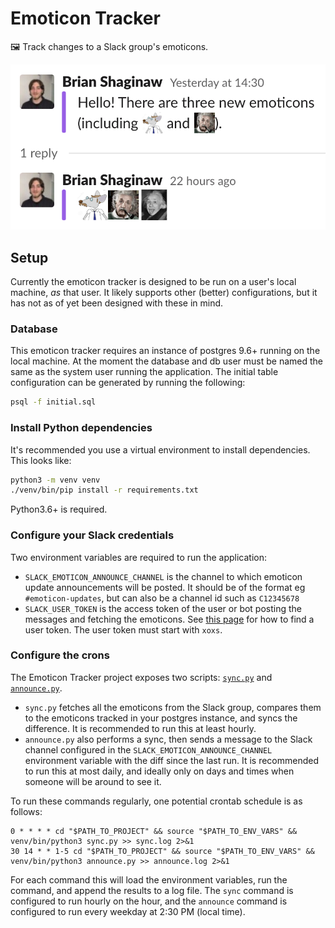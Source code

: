 # Emoticon Tracker

🖼️ Track changes to a Slack group's emoticons.

![example of output](media/example.png)


## Setup

Currently the emoticon tracker is designed to be run on a user's local machine, _as_ that user.
It likely supports other (better) configurations, but it has not as of yet been designed with these in mind.

### Database
This emoticon tracker requires an instance of postgres 9.6+ running on the local machine.
At the moment the database and db user must be named the same as the system user running the application.
The initial table configuration can be generated by running the following:

```bash
psql -f initial.sql
```

### Install Python dependencies
It's recommended you use a virtual environment to install dependencies.
This looks like:

```bash
python3 -m venv venv
./venv/bin/pip install -r requirements.txt
```

Python3.6+ is required.

### Configure your Slack credentials
Two environment variables are required to run the application:
- `SLACK_EMOTICON_ANNOUNCE_CHANNEL` is the channel to which emoticon update announcements will be posted.
  It should be of the format eg `#emoticon-updates`, but can also be a channel id such as `C12345678`
- `SLACK_USER_TOKEN` is the access token of the user or bot posting the messages and fetching the emoticons.
  See [this page](https://github.com/jackellenberger/emojme#finding-a-slack-token) for how to find a user token.
  The user token must start with `xoxs`.

### Configure the crons
The Emoticon Tracker project exposes two scripts: [`sync.py`](sync.py) and [`announce.py`](announce.py).
- `sync.py` fetches all the emoticons from the Slack group, compares them to the emoticons tracked in your postgres instance, and syncs the difference.
  It is recommended to run this at least hourly.
- `announce.py` also performs a sync, then sends a message to the Slack channel configured in the `SLACK_EMOTICON_ANNOUNCE_CHANNEL` environment variable with the diff since the last run.
  It is recommended to run this at most daily, and ideally only on days and times when someone will be around to see it.

To run these commands regularly, one potential crontab schedule is as follows:
```crontab
0 * * * * cd "$PATH_TO_PROJECT" && source "$PATH_TO_ENV_VARS" && venv/bin/python3 sync.py >> sync.log 2>&1
30 14 * * 1-5 cd "$PATH_TO_PROJECT" && source "$PATH_TO_ENV_VARS" && venv/bin/python3 announce.py >> announce.log 2>&1
```

For each command this will load the environment variables, run the command, and append the results to a log file.
The `sync` command is configured to run hourly on the hour, and the `announce` command is configured to run every weekday at 2:30 PM (local time).
